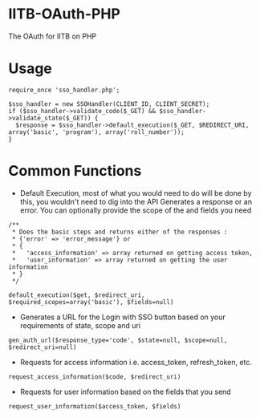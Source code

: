 # IITB-OAuth-PHP
The OAuth for IITB on PHP

# Usage

```
require_once 'sso_handler.php';

$sso_handler = new SSOHandler(CLIENT_ID, CLIENT_SECRET);
if ($sso_handler->validate_code($_GET) && $sso_handler->validate_state($_GET)) {
  $response = $sso_handler->default_execution($_GET, $REDIRECT_URI, array('basic', 'program'), array('roll_number'));
}
```

# Common Functions

* Default Execution, most of what you would need to do will be done by this, you wouldn't need to dig into the API
Generates a response or an error. You can optionally provide the scope of the and fields you need
```
/**
 * Does the basic steps and returns either of the responses :
 * {'error' => 'error_message'} or
 * {
 *   'access_information' => array returned on getting access token,
 *   'user_information' => array returned on getting the user information
 * }
 */

default_execution($get, $redirect_uri, $required_scopes=array('basic'), $fields=null)
```


* Generates a URL for the Login with SSO button based on your requirements of state, scope and uri
```
gen_auth_url($response_type='code', $state=null, $scope=null, $redirect_uri=null)
```

* Requests for access information i.e. access_token, refresh_token, etc.
```
request_access_information($code, $redirect_uri)
```

* Requests for user information based on the fields that you send
```
request_user_information($access_token, $fields)
```
